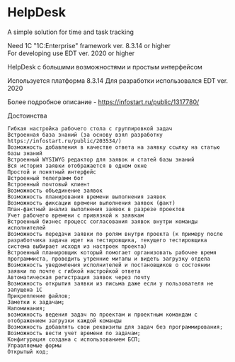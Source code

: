 # HelpDesk
A simple solution for time and task tracking

Need 1C "1C:Enterprise" framework ver. 8.3.14 or higher   
For developing use EDT ver. 2020 or higher 

HelpDesk с большими возможностями и простым интерфейсом 

Используется платформа 8.3.14
Для разработки использовался EDT ver. 2020

Более подробное описание - https://infostart.ru/public/1317780/

Достоинства

    Гибкая настройка рабочего стола с группировкой задач
    Встроенная база знаний (за основу взял разработку https://infostart.ru/public/203534/)
    Возможность добавления в качестве ответа на заявку ссылку на статью базы знаний
    Встроенный WYSIWYG редактор для заявок и статей базы знаний
    Вся история заявки отображается в одном окне
    Простой и понятный интерфейс
    Встроенный телеграмм бот 
    Встроенный почтовый клиент
    Возможность объединение заявок
    Возможность планирования времени выполнения заявок
    Возможность фиксации времени выполнения заявок (факт)
    План-фактный анализ выполнения заявок в разрезе проектов
    Учет рабочего времени с привязкой к заявкам
    Встроенный бизнес процесс согласования заявок внутри команды исполнителей
    Возможность передачи заявки по ролям внутри проекта (к примеру после разработчика задача идет на тестировщика, текущего тестировщика система выбирает исходя из настроек проекта)
    Встроенный планировщик который помогает организовать рабочее время программиста, проводить утренние митапы и видеть загрузку отдела
    Возможность уведомления исполнителей и постановщиков о состоянии заявки по почте с гибкой настройкой ответа
    Автоматическая регистрация заявок через почту
    Возможность открытия заявки из письма даже если у пользователя не запущена 1С
    Прикрепление файлов;
    Заметки к задачам;
    Напоминания;
    возможность ведения задач по проектам и проектным командам с отображением загрузки каждой команды
    Возможность добавлять свои реквизиты для задач без программирования;
    Возможность вести учет времени по задачам;
    Конфигурация создана с использованием БСП;
    Управляемые формы
    Открытый код;
